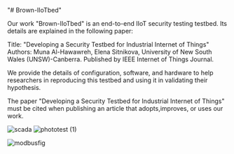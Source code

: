 "# Brown-IIoTbed"


Our work "Brown-IIoTbed" is an end-to-end IIoT security testing testbed. Its details are explained in the following paper:

Title: "Developing a Security Testbed for Industrial Internet of Things"
Authors: Muna Al-Hawawreh, Elena Sitnikova, University of New South Wales (UNSW)-Canberra. Published by IEEE Internet of Things Journal.


We provide the details of configuration, software, and hardware to help researchers in reproducing this testbed and using it in validating their hypothesis.



The paper "Developing a Security Testbed for Industrial Internet of Things"  must be cited when publishing an article that adopts,improves, or uses our work. 





![scada](https://user-images.githubusercontent.com/39436143/153317319-1556d33b-b8fe-4a66-a072-5514690b0b2f.png)
![phototest (1)](https://user-images.githubusercontent.com/39436143/153317338-36a9f3f9-d0ea-459d-b469-501d58c6a436.png)

![modbusfig](https://user-images.githubusercontent.com/39436143/153317439-ee540f0e-2a9f-4f5c-8c7c-2f3d25982294.png)

